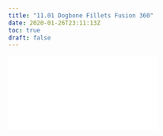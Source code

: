 ```yaml
---
title: "11.01 Dogbone Fillets Fusion 360"
date: 2020-01-26T23:11:13Z
toc: true
draft: false
---
```


![Link to included file content](../../../../digital-fabrication/cnc/dogbone-fillets-fusion-360.md)
